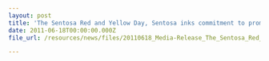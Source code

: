 ```yaml
---
layout: post
title: 'The Sentosa Red and Yellow Day, Sentosa inks commitment to promote Beach Safety nationwide'
date: 2011-06-18T00:00:00.000Z
file_url: /resources/news/files/20110618_Media-Release_The_Sentosa_Red_and_Yellow_Day.pdf

---
```


